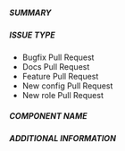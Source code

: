 ##### SUMMARY

<!--- Please read first:

https://github.com/redhat-cop/agnosticd/blob/development/docs/Contributing.adoc

-->

<!--- Describe the change below, including rationale and design decisions.
The approvers and mergers shouldn't have to interpret and guess by jumping right to the code. Context helps. -->

<!--- HINT: Include "Fixes #nnn" if you are fixing an existing issue -->

##### ISSUE TYPE
<!--- Pick one below and delete the rest -->
- Bugfix Pull Request
- Docs Pull Request
- Feature Pull Request
- New config Pull Request
- New role Pull Request

##### COMPONENT NAME
<!--- Write the short name of the config, roles, task or feature below -->

##### ADDITIONAL INFORMATION
<!--- Include additional information to help people understand the change here -->
<!--- A step-by-step reproduction of the problem is helpful if there is no related issue -->

<!--- Paste verbatim command output below, e.g. before and after your change -->
<!-- ansible --version -->
<!-- pip freeze -->
```paste below

```
